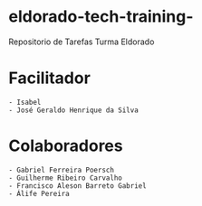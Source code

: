 # eldorado-tech-training-
Repositorio de Tarefas Turma Eldorado

# Facilitador 
	- Isabel 
	- José Geraldo Henrique da Silva
	
# Colaboradores
	- Gabriel Ferreira Poersch
	- Guilherme Ribeiro Carvalho
	- Francisco Aleson Barreto Gabriel
	- Álife Pereira

